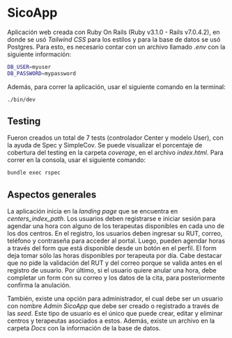 # SicoApp
 Aplicación web creada con Ruby On Rails (Ruby v3.1.0 - Rails v7.0.4.2), en donde se usó *Tailwind CSS* para los estilos y para la base de datos se usó Postgres. Para esto, es necesario contar con un archivo llamado *.env* con la siguiente información:

 ```bash
 DB_USER=myuser
 DB_PASSWORD=mypassword
 ```

 Además, para correr la aplicación, usar el siguiente comando en la terminal:
 ```bash
 ./bin/dev 
 ```

## Testing
Fueron creados un total de 7 tests (controlador Center y modelo User), con la ayuda de Spec y SimpleCov. Se puede visualizar el porcentaje de cobertura del testing en la carpeta *coverage*, en el archivo *index.html*. Para correr en la consola, usar el siguiente comando:
 ```bash
 bundle exec rspec 
 ```

## Aspectos generales
La aplicación inicia en la *landing page* que se encuentra en *centers_index_path*. Los usuarios deben registrarse e iniciar sesión para agendar una hora con alguno de los terapeutas disponibles en cada uno de los dos centros. En el registro, los usuarios deben ingresar su RUT, correo, teléfono y contraseña para acceder al portal. Luego, pueden agendar horas a través del form que está disponible desde un botón en el perfil. El form deja tomar sólo las horas disponibles por terapeuta por día. Cabe destacar que no pide la validación del RUT y del correo porque se valida antes en el registro de usuario. Por último, si el usuario quiere anular una hora, debe completar un form con su correo y los datos de la cita, para posteriormente confirma la anulación.

También, existe una opción para administrador, el cual debe ser un usuario con nombre *Admin SicoApp* que debe ser creado o registrado a través de las *seed*. Este tipo de usuario es el único que puede crear, editar y eliminar centros y terapeutas asociados a estos. Además, existe un archivo en la carpeta *Docs* con la información de la base de datos. 